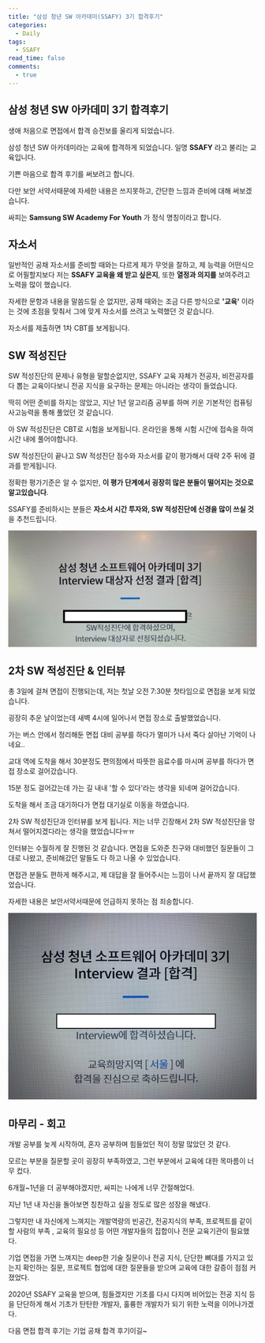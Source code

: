 ```yaml
---
title: "삼성 청년 SW 아카데미(SSAFY) 3기 합격후기"
categories:
  - Daily
tags:
  - SSAFY
read_time: false
comments:
  - true
---
```


## 삼성 청년 SW 아카데미 3기 합격후기

생애 처음으로 면접에서 합격 승전보를 울리게 되었습니다.

삼성 청년 SW 아카데미라는 교육에 합격하게 되었습니다. 일명 __SSAFY__ 라고 불리는 교육입니다.

기쁜 마음으로 합격 후기를 써보려고 합니다.

다만 보안 서약서때문에 자세한 내용은 쓰지못하고, 간단한 느낌과 준비에 대해 써보겠습니다.

싸피는 __Samsung SW Academy For Youth__ 가 정식 명칭이라고 합니다.

## 자소서

일반적인 공채 자소서를 준비할 때와는 다르게 제가 무엇을 잘하고, 제 능력을 어떤식으로 어필할지보다 저는 __SSAFY 교육을 왜 받고 싶은지__, 또한 __열정과 의지를__ 보여주려고 노력을 많이 했습니다.

자세한 문항과 내용을 말씀드릴 순 없지만, 공채 때와는 조금 다른 방식으로 __'교육'__ 이라는 것에 초점을 맞춰서 그에 맞게 자소서를 쓰려고 노력했던 것 같습니다.

자소서를 제출하면 1차 CBT를 보게됩니다.

## SW 적성진단

SW 적성진단의 문제나 유형을 말할순없지만, SSAFY 교육 자체가 전공자, 비전공자를 다 뽑는 교육이다보니 전공 지식을 요구하는 문제는 아니라는 생각이 들었습니다.

딱히 어떤 준비를 하지는 않았고, 지난 1년 알고리즘 공부를 하며 키운 기본적인 컴퓨팅 사고능력을 통해 풀었던 것 같습니다.

아 SW 적성진단은 CBT로 시험을 보게됩니다. 온라인을 통해 시험 시간에 접속을 하여 시간 내에 풀어야합니다.

SW 적성진단이 끝나고 SW 적성진단 점수와 자소서를 같이 평가해서 대략 2주 뒤에 결과를 받게됩니다.

정확한 평가기준은 알 수 없지만, __이 평가 단계에서 굉장히 많은 분들이 떨어지는 것으로 알고있습니다__.

SSAFY를 준비하시는 분들은 __자소서 시간 투자와, SW 적성진단에 신경을 많이 쓰실 것__ 을 추천드립니다.

![](/assets/img/daily/ssafycbt.jpg)


## 2차 SW 적성진단 & 인터뷰

총 3일에 걸쳐 면접이 진행되는데, 저는 첫날 오전 7:30분 첫타임으로 면접을 보게 되었습니다.

굉장히 추운 날이었는데 새벽 4시에 일어나서 면접 장소로 출발했었습니다.

가는 버스 안에서 정리해둔 면접 대비 공부를 하다가 멀미가 나서 죽다 살아난 기억이 나네요..

교대 역에 도착을 해서 30분정도 편의점에서 따뜻한 음료수를 마시며 공부를 하다가 면접 장소로 걸어갔습니다. 

15분 정도 걸어갔는데 가는 길 내내 '할 수 있다'라는 생각을 되네며 걸어갔습니다.

도착을 해서 조금 대기하다가 면접 대기실로 이동을 하였습니다.

2차 SW 적성진단과 인터뷰를 보게 됩니다. 저는 너무 긴장해서 2차 SW 적성진단을 망쳐서 떨어지겠다라는 생각을 했었습니다ㅠㅠ

인터뷰는 수월하게 잘 진행된 것 같습니다. 면접을 도와준 친구와 대비했던 질문들이 그대로 나왔고, 준비해갔던 말들도 다 하고 나올 수 있었습니다. 

면접관 분들도 편하게 해주시고, 제 대답을 잘 들어주시는 느낌이 나서 끝까지 잘 대답했었습니다.

자세한 내용은 보안서약서때문에 언급하지 못하는 점 죄송합니다.

![](/assets/img/daily/ssafy.jpg)

## 마무리 - 회고

개발 공부를 늦게 시작하여, 혼자 공부하며 힘들었던 적이 정말 많았던 것 같다.

모르는 부분을 질문할 곳이 굉장히 부족하였고, 그런 부분에서 교육에 대한 목마름이 너무 컸다.

6개월~1년을 더 공부해야겠지만, 싸피는 나에게 너무 간절해었다.

지난 1년 내 자신을 돌아보면 칭찬하고 싶을 정도로 많은 성장을 해냈다.

그렇지만 내 자신에게 느껴지는 개발역량의 빈공간, 전공지식의 부족, 프로젝트를 같이 할 사람의 부족 , 교육의 필요성 등 어떤 개발자들의 집합이나 전문 교육기관이 필요했다.

기업 면접을 가면 느껴지는 deep한 기술 질문이나 전공 지식, 단단한 뼈대를 가지고 있는지 확인하는 질문, 프로젝트 협업에 대한 질문들을 받으며 교육에 대한 갈증이 점점 커졌었다.

2020년 SSAFY 교육을 받으며, 힘들겠지만 기초를 다시 다지며 비어있는 전공 지식 등을 단단하게 해서 기초가 탄탄한 개발자, 훌륭한 개발자가 되기 위한 노력을 이어나가겠다.

다음 면접 합격 후기는 기업 공채 합격 후기이길~






















